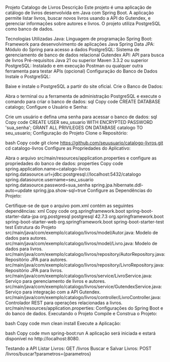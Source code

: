 Projeto Catalogo de Livros
Descrição
Este projeto é uma aplicação de catálogo de livros desenvolvida em Java com Spring Boot. A aplicação permite listar livros, buscar novos livros usando a API do Gutendex, e gerenciar informações sobre autores e livros. O projeto utiliza PostgreSQL como banco de dados.

Tecnologias Utilizadas
Java: Linguagem de programação
Spring Boot: Framework para desenvolvimento de aplicações Java
Spring Data JPA: Módulo do Spring para acesso a dados
PostgreSQL: Sistema de gerenciamento de banco de dados relacional
Gutendex API: API para busca de livros
Pré-requisitos
Java 21 ou superior
Maven 3.3.2 ou superior
PostgreSQL: Instalado e em execução
Postman ou qualquer outra ferramenta para testar APIs (opcional)
Configuração do Banco de Dados
Instale o PostgreSQL:

Baixe e instale o PostgreSQL a partir do site oficial.
Crie o Banco de Dados:

Abra o terminal ou a ferramenta de administração PostgreSQL e execute o comando para criar o banco de dados:
sql
Copy code
CREATE DATABASE catalogo;
Configure o Usuário e Senha:

Crie um usuário e defina uma senha para acessar o banco de dados:
sql
Copy code
CREATE USER seu_usuario WITH ENCRYPTED PASSWORD 'sua_senha';
GRANT ALL PRIVILEGES ON DATABASE catalogo TO seu_usuario;
Configuração do Projeto
Clone o Repositório:

bash
Copy code
git clone https://github.com/seuusuario/catalogo-livros.git
cd catalogo-livros
Configure as Propriedades do Aplicativo:

Abra o arquivo src/main/resources/application.properties e configure as propriedades do banco de dados:
properties
Copy code
spring.application.name=catalogo-livros
spring.datasource.url=jdbc:postgresql://localhost:5432/catalogo
spring.datasource.username=seu_usuario
spring.datasource.password=sua_senha
spring.jpa.hibernate.ddl-auto=update
spring.jpa.show-sql=true
Configure as Dependências do Projeto:

Certifique-se de que o arquivo pom.xml contém as seguintes dependências:
xml
Copy code
<dependencies>
    <dependency>
        <groupId>org.springframework.boot</groupId>
        <artifactId>spring-boot-starter-data-jpa</artifactId>
    </dependency>
    <dependency>
        <groupId>org.postgresql</groupId>
        <artifactId>postgresql</artifactId>
        <version>42.7.3</version>
    </dependency>
    <dependency>
        <groupId>org.springframework.boot</groupId>
        <artifactId>spring-boot-starter-web</artifactId>
    </dependency>
    <dependency>
        <groupId>org.springframework.boot</groupId>
        <artifactId>spring-boot-starter-test</artifactId>
        <scope>test</scope>
    </dependency>
</dependencies>
Estrutura do Projeto
src/main/java/com/exemplo/catalogo/livros/model/Autor.java: Modelo de dados para autores.
src/main/java/com/exemplo/catalogo/livros/model/Livro.java: Modelo de dados para livros.
src/main/java/com/exemplo/catalogo/livros/repository/AutorRepository.java: Repositório JPA para autores.
src/main/java/com/exemplo/catalogo/livros/repository/LivroRepository.java: Repositório JPA para livros.
src/main/java/com/exemplo/catalogo/livros/service/LivroService.java: Serviço para gerenciamento de livros e autores.
src/main/java/com/exemplo/catalogo/livros/service/GutendexService.java: Serviço para integração com a API Gutendex.
src/main/java/com/exemplo/catalogo/livros/controller/LivroController.java: Controlador REST para operações relacionadas a livros.
src/main/resources/application.properties: Configurações do Spring Boot e do banco de dados.
Executando o Projeto
Compile e Construa o Projeto:

bash
Copy code
mvn clean install
Execute a Aplicação:

bash
Copy code
mvn spring-boot:run
A aplicação será iniciada e estará disponível no http://localhost:8080.

Testando a API
Listar Livros: GET /livros
Buscar e Salvar Livros: POST /livros/buscar?parametros={parametros}
